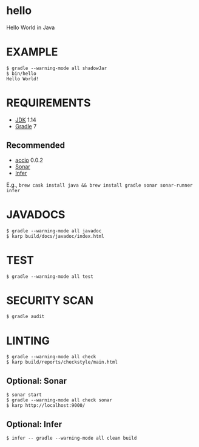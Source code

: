 # hello

Hello World in Java

# EXAMPLE

```console
$ gradle --warning-mode all shadowJar
$ bin/hello
Hello World!
```

# REQUIREMENTS

* [JDK](http://www.oracle.com/technetwork/java/javase/downloads/index.html) 1.14
* [Gradle](http://gradle.org/) 7

## Recommended

* [accio](https://github.com/mcandre/accio) 0.0.2
* [Sonar](http://www.sonarqube.org/)
* [Infer](http://fbinfer.com/)

E.g., `brew cask install java && brew install gradle sonar sonar-runner infer`

# JAVADOCS

```console
$ gradle --warning-mode all javadoc
$ karp build/docs/javadoc/index.html
```

# TEST

```console
$ gradle --warning-mode all test
```

# SECURITY SCAN

```console
$ gradle audit
```

# LINTING

```console
$ gradle --warning-mode all check
$ karp build/reports/checkstyle/main.html
```

## Optional: Sonar

```console
$ sonar start
$ gradle --warning-mode all check sonar
$ karp http://localhost:9000/
```

## Optional: Infer

```console
$ infer -- gradle --warning-mode all clean build
```
